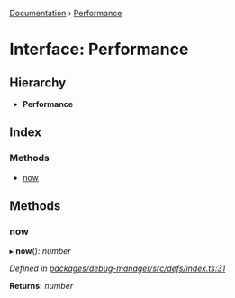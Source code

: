 [Documentation](../README.md) › [Performance](performance.md)

# Interface: Performance

## Hierarchy

* **Performance**

## Index

### Methods

* [now](performance.md#now)

## Methods

###  now

▸ **now**(): *number*

*Defined in [packages/debug-manager/src/defs/index.ts:31](https://github.com/badbatch/graphql-box/blob/34eeb1d/packages/debug-manager/src/defs/index.ts#L31)*

**Returns:** *number*

